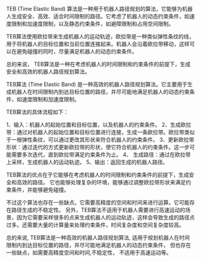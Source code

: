 TEB (Time Elastic Band) 算法是一种用于机器人路径规划的算法，它能够为机器人生成安全、高效、适合时间限制的路径。它考虑了机器人的动态约束条件，如速度限制和加速度限制，以及静态约束条件，如避障限制和占用空间限制。

TEB算法使用欧拉带来生成机器人的运动轨迹，欧拉带是一种类似弹性条纹的线，用于将机器人的目标位置和当前位置连接起来。机器人会沿着欧拉带移动，这样可以在避免碰撞的同时，尽量满足机器人的动态约束条件。

总的来说， TEB算法是一种在考虑机器人的时间限制和约束条件的前提下，生成安全和高效的机器人路径规划算法。

TEB算法 (Time Elastic Band) 是一种高效的机器人路径规划算法。它主要用于生成机器人在时间限制内到达目标位置的路径，并尽可能地满足机器人的动态约束条件，如速度限制和加速度限制。

TEB算法的具体流程如下：

1、输入：机器人的起始位置和目标位置，以及机器人的约束条件。
2、生成欧拉带：通过对机器人的起始位置和目标位置进行连接，生成一条欧拉带。欧拉带类似于一根弹性条纹，可以通过更改其形状来符合机器人的约束条件。
3、更新欧拉带形状：通过迭代的方式更新欧拉带的形状，使它符合机器人的约束条件。这一步可能需要多次迭代，直到欧拉带满足约束条件为止。
4、 生成路径：通过在欧拉带上采样，生成机器人的运动轨迹。
5、输出：返回生成的机器人路径。

TEB算法的优点在于它能够在考虑机器人的时间限制和约束条件的前提下，生成安全和高效的路径。 它也能够处理复杂的环境，能够通过调整欧拉带形状来满足约束条件，并能够避免碰撞。

不过这个算法也存在一些缺点。它需要高精度的空间和时间来进行运算。它可能存在路径生成的不稳定性。 另外，TEB算法不适用于机器人需要进行高速运动的场景，因为它需要采样很多的点来生成机器人的运动轨迹，这样会导致生成的路径点过多。还需要大量的计算量来处理约束条件，时间复杂度和空间复杂度较高。

总的来说, TEB算法是一种高效的机器人路径规划算法, 适用于规划机器人在时间限制内到达目标位置的路径，并尽可能地满足机器人的动态约束条件， 但也存在一些缺点，如需要高精度空间和时间,不稳定性， 不适用于高速运动等。

